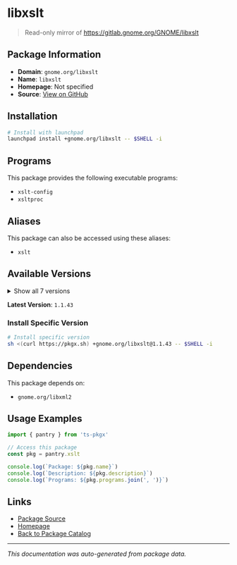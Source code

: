 # libxslt

> Read-only mirror of https://gitlab.gnome.org/GNOME/libxslt

## Package Information

- **Domain**: `gnome.org/libxslt`
- **Name**: `libxslt`
- **Homepage**: Not specified
- **Source**: [View on GitHub](https://github.com/pkgxdev/pantry/tree/main/projects/gnome.org/libxslt/package.yml)

## Installation

```bash
# Install with launchpad
launchpad install +gnome.org/libxslt -- $SHELL -i
```

## Programs

This package provides the following executable programs:

- `xslt-config`
- `xsltproc`

## Aliases

This package can also be accessed using these aliases:

- `xslt`

## Available Versions

<details>
<summary>Show all 7 versions</summary>

- `1.1.43`, `1.1.42`, `1.1.41`, `1.1.40`, `1.1.39`
- `1.1.38`, `1.1.37`

</details>

**Latest Version**: `1.1.43`

### Install Specific Version

```bash
# Install specific version
sh <(curl https://pkgx.sh) +gnome.org/libxslt@1.1.43 -- $SHELL -i
```

## Dependencies

This package depends on:

- `gnome.org/libxml2`

## Usage Examples

```typescript
import { pantry } from 'ts-pkgx'

// Access this package
const pkg = pantry.xslt

console.log(`Package: ${pkg.name}`)
console.log(`Description: ${pkg.description}`)
console.log(`Programs: ${pkg.programs.join(', ')}`)
```

## Links

- [Package Source](https://github.com/pkgxdev/pantry/tree/main/projects/gnome.org/libxslt/package.yml)
- [Homepage](#)
- [Back to Package Catalog](../package-catalog.md)

---

*This documentation was auto-generated from package data.*
